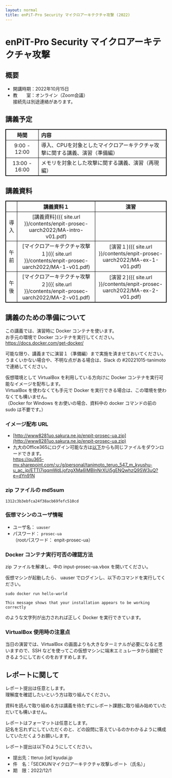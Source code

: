 ```yaml
---
layout: normal
title: enPiT-Pro Security マイクロアーキテクチャ攻撃 (2022)
---
```


<style>
table, th, td {
  border: 1px solid black;
  border-collapse: collapse;
}
</style>

# enPiT-Pro Security マイクロアーキテクチャ攻撃

## 概要

- 開講時期：2022年10月15日
- 教　　室：オンライン（Zoom会議）  
  接続先は別途連絡があります。

## 講義予定

|時間|内容|
|:--:|:---|
| 9:00 - 12:00|導入、CPUを対象としたマイクロアーキテクチャ攻撃に関する講義、演習（準備編）|
|13:00 - 16:00|メモリを対象とした攻撃に関する講義、演習（再現編）|

## 講義資料

||講義資料１|演習|
|:-:|:-:|:-:|
|導入|[講義資料]({{ site.url }}/contents/enpit-prosec-uarch2022/MA-intro-v01.pdf)||
|午前|[マイクロアーキテクチャ攻撃１]({{ site.url }}/contents/enpit-prosec-uarch2022/MA-1-v01.pdf)|[演習１]({{ site.url }}/contents/enpit-prosec-uarch2022/MA-ex-1-v01.pdf)|
|午後|[マイクロアーキテクチャ攻撃２]({{ site.url }}/contents/enpit-prosec-uarch2022/MA-2-v01.pdf)|[演習２]({{ site.url }}/contents/enpit-prosec-uarch2022/MA-ex-2-v01.pdf)|

## 講義のための準備について
この講義では、演習時に Docker コンテナを使います。  
お手元の環境で Docker コンテナを実行してください。  
https://docs.docker.com/get-docker/

可能な限り、講義までに演習１（準備編）まで実施を済ませておいてください。  
うまくいかない場合や、不明な点がある場合は、Slack の #20221015-tanimoto で連絡してください。

仮想環境として VirtualBox を利用している方向けに Docker コンテナを実行可能なイメージを配布します。  
VirtualBox を使わなくても手元で Docker を実行できる場合は、この環境を使わなくても構いません。  
（Docker for Windows をお使いの場合、資料中の docker コマンドの前の sudo は不要です。）

### イメージ配布 URL
- [http://www8281uo.sakura.ne.jp/enpit-prosec-ua.zip](http://www8281uo.sakura.ne.jp/enpit-prosec-ua.zip)
- 九大のOffice365にログイン可能な方は[以下](https://qu365-my.sharepoint.com/:u:/g/personal/tanimoto_teruo_547_m_kyushu-u_ac_jp/ETTl7jqqmWdLjofzgXMa6IMBlnNrXUi5gENQwhzQ9SW3uQ?e=dYn91N)からも同じファイルをダウンロードできます。  
  https://qu365-my.sharepoint.com/:u:/g/personal/tanimoto_teruo_547_m_kyushu-u_ac_jp/ETTl7jqqmWdLjofzgXMa6IMBlnNrXUi5gENQwhzQ9SW3uQ?e=dYn91N

### zip ファイルの md5sum
``` 
1312c3b3ebfca24f38acb69fefc510cd
```

### 仮想マシンのユーザ情報
- ユーザ名： `uauser`
- パスワード： `prosec-ua`  
  （rootパスワード： enpit-prosec-ua）

### Docker コンテナ実行可否の確認方法
zip ファイルを解凍し、中の input-prosec-ua.vbox を開いてください。

仮想マシンが起動したら、 uauser でログインし、以下のコマンドを実行してください。
```
sudo docker run hello-world
```

```
This message shows that your installation appears to be working correctly
```
のような文字列が出力されれば正しく Docker を実行できています。

### VirtualBox 使用時の注意点
当日の演習では、VirtualBox の画面よりも大きなターミナルが必要になると思いますので、SSH などを使ってこの仮想マシンに端末エミュレータから接続できるようにしておくのをおすすめします。

## レポートに関して
レポート提出は任意とします。  
理解度を確認したいという方は取り組んでください。

資料を読んで取り組める方は講義を待たずにレポート課題に取り組み始めていただいても構いません。  

レポートはフォーマットは任意とします。  
記名を忘れずにしていただくのと、どの設問に答えているのかわかるように構成していただくようお願いします。

レポート提出は以下のようにしてください。
- 提出先：tteruo _[at]_ kyudai.jp
- 件　名：「SECKUNマイクロアーキテクチャ攻撃レポート（氏名）」
- 期　限：2022/12/1

